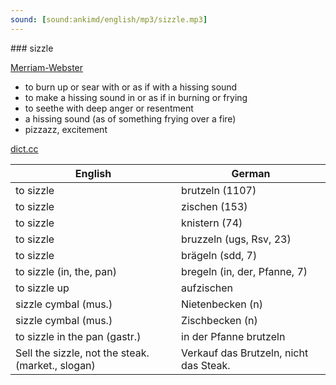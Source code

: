 ```yaml
---
sound: [sound:ankimd/english/mp3/sizzle.mp3]
---
```


\### sizzle

[Merriam-Webster](https://www.merriam-webster.com/dictionary/sizzle)

- to burn up or sear with or as if with a hissing sound
- to make a hissing sound in or as if in burning or frying
- to seethe with deep anger or resentment
- a hissing sound (as of something frying over a fire)
- pizzazz, excitement

[dict.cc](https://www.dict.cc/sizzle)

| English        | German       |
| -------------- | ------------ |
| to sizzle | brutzeln (1107) |
| to sizzle | zischen (153) |
| to sizzle | knistern (74) |
| to sizzle | bruzzeln (ugs, Rsv, 23) |
| to sizzle | brägeln (sdd, 7) |
| to sizzle (in, the, pan) | bregeln (in, der, Pfanne, 7) |
| to sizzle up | aufzischen |
| sizzle cymbal (mus.) | Nietenbecken (n) |
| sizzle cymbal (mus.) | Zischbecken (n) |
| to sizzle in the pan (gastr.) | in der Pfanne brutzeln |
| Sell the sizzle, not the steak. (market., slogan) | Verkauf das Brutzeln, nicht das Steak. |
